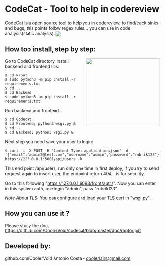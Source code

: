 # CodeCat - Tool to help in codereview 

CodeCat is a open source tool to help you in codereview, to find/track sinks and bugs, this points follow regex rules...  you can use in code analysis(static analysis).
<img align="center" src="https://github.com/CoolerVoid/codecat/blob/master/doc/images/Screenshot.png">
<br>

## How too install, step by step:
<img align="right" width="240" height="220" src="https://github.com/CoolerVoid/codecat/blob/master/doc/images/codecat01.png">

Go to CodeCat directory, install backend and frontend libs:
```
$ cd Front
$ sudo python3 -m pip install -r requirements.txt
$ cd ..
$ cd Backend
$ sudo python3 -m pip install -r requirements.txt
```

Run backend and frontend...
```
$ cd Codecat
$ cd Frontend; python3 wsgi.py &
$ cd ..
$ cd Backend; python3 wsgi.py &
```

Next step you need save your user to login:
```
$ curl -i -X POST -H "Content-Type: application/json" -d '{"email":"admin2@test.com","username":"admin","password":"rubrik123"}' https://127.0.0.1:5001/api/users -k

```

This end point /api/users, run only one time in first deploy, if you try to send request again to insert user, the endpoint return 404... is for security.


Go to this following "https://127.0.0.1:9093/front/auth/".
Now you can enter in this system auth, use login "admin", pass "rubrik123".

*Note About TLS:* You can configure and load your TLS cert in "wsgi.py".


## How you can use it ?
Please study the doc.
https://github.com/CoolerVoid/codecat/blob/master/doc/raptor.pdf








## Developed by: 

github.com/CoolerVoid
Antonio Costa - coolerlair@gmail.com





